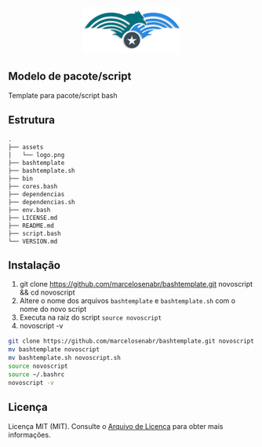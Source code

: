 
<p align="center" class="text-center" style="text-align:center;"><a href="https://github.com/marcelosenabr" target="_blank"><img src="assets/logo.png" width="200"></a></p>

## Modelo de pacote/script

Template para pacote/script bash

## Estrutura

```
.
├── assets
│   └── logo.png
├── bashtemplate
├── bashtemplate.sh
├── bin
├── cores.bash
├── dependencias
├── dependencias.sh
├── env.bash
├── LICENSE.md
├── README.md
├── script.bash
└── VERSION.md
```

## Instalação

1. git clone https://github.com/marcelosenabr/bashtemplate.git novoscript && cd novoscript
2. Altere o nome dos arquivos `bashtemplate` e `bashtemplate.sh` com o nome do novo script
3. Executa na raiz do script `source novoscript`
4. novoscript -v

```bash
git clone https://github.com/marcelosenabr/bashtemplate.git novoscript && cd novoscript
mv bashtemplate novoscript
mv bashtemplate.sh novoscript.sh
source novoscript
source ~/.bashrc
novoscript -v
```

## Licença

Licença MIT (MIT). Consulte o [Arquivo de Licença](LICENSE.md) para obter mais informações.
